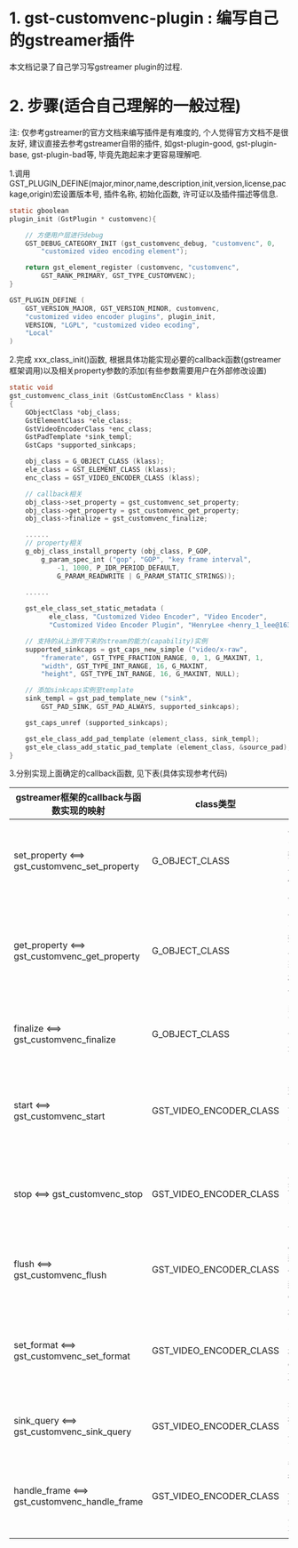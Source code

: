 # 1. gst-customvenc-plugin : 编写自己的gstreamer插件

本文档记录了自己学习写gstreamer plugin的过程.

# 2. 步骤(适合自己理解的一般过程)
注: 仅参考gstreamer的官方文档来编写插件是有难度的, 个人觉得官方文档不是很友好, 建议直接去参考gstreamer自带的插件, 如gst-plugin-good, gst-plugin-base, gst-plugin-bad等, 毕竟先跑起来才更容易理解吧.

1.调用GST_PLUGIN_DEFINE(major,minor,name,description,init,version,license,package,origin)宏设置版本号, 插件名称, 初始化函数, 许可证以及插件描述等信息.

```c
static gboolean
plugin_init (GstPlugin * customvenc){

    // 方便用户层进行debug
    GST_DEBUG_CATEGORY_INIT (gst_customvenc_debug, "customvenc", 0,
        "customized video encoding element");

    return gst_element_register (customvenc, "customvenc",
        GST_RANK_PRIMARY, GST_TYPE_CUSTOMVENC);
}

GST_PLUGIN_DEFINE (
    GST_VERSION_MAJOR, GST_VERSION_MINOR, customvenc,
    "customized video encoder plugins", plugin_init,
    VERSION, "LGPL", "customized video ecoding",
    "Local"
)
```
2.完成 xxx_class_init()函数, 根据具体功能实现必要的callback函数(gstreamer框架调用)以及相关property参数的添加(有些参数需要用户在外部修改设置)
```c
static void
gst_customvenc_class_init (GstCustomEncClass * klass)
{
    GObjectClass *obj_class;
    GstElementClass *ele_class;
    GstVideoEncoderClass *enc_class;
    GstPadTemplate *sink_templ;
    GstCaps *supported_sinkcaps;

    obj_class = G_OBJECT_CLASS (klass);
    ele_class = GST_ELEMENT_CLASS (klass);
    enc_class = GST_VIDEO_ENCODER_CLASS (klass);

	// callback相关
    obj_class->set_property = gst_customvenc_set_property;
    obj_class->get_property = gst_customvenc_get_property;
    obj_class->finalize = gst_customvenc_finalize;

	......
	// property相关
    g_obj_class_install_property (obj_class, P_GOP,
        g_param_spec_int ("gop", "GOP", "key frame interval",
            -1, 1000, P_IDR_PERIOD_DEFAULT,
            G_PARAM_READWRITE | G_PARAM_STATIC_STRINGS));
            
	......

    gst_ele_class_set_static_metadata (
          ele_class, "Customized Video Encoder", "Video Encoder",
          "Customized Video Encoder Plugin", "HenryLee <henry_1_lee@163.com>");

	// 支持的从上游传下来的stream的能力(capability)实例
    supported_sinkcaps = gst_caps_new_simple ("video/x-raw",
        "framerate", GST_TYPE_FRACTION_RANGE, 0, 1, G_MAXINT, 1,
        "width", GST_TYPE_INT_RANGE, 16, G_MAXINT,
        "height", GST_TYPE_INT_RANGE, 16, G_MAXINT, NULL);

	// 添加sinkcaps实例至template
    sink_templ = gst_pad_template_new ("sink",
        GST_PAD_SINK, GST_PAD_ALWAYS, supported_sinkcaps);

    gst_caps_unref (supported_sinkcaps);

    gst_ele_class_add_pad_template (element_class, sink_templ);
    gst_ele_class_add_static_pad_template (element_class, &source_pad);
}
```
3.分别实现上面确定的callback函数, 见下表(具体实现参考代码)

| gstreamer框架的callback与函数实现的映射 | class类型 |  描述    |
| ------------------------------------------------------ | ---- | ---- |
| set_property  <==>  gst_customvenc_set_property | G_OBJECT_CLASS | 属性设置, 实现此函数, 用户可以在外部修改相关属性值 |
| get_property <==>  gst_customvenc_get_property | G_OBJECT_CLASS | 属性获取, 实现此函数, 用户可以在外部获取当前相关属性值 |
| finalize  <==>  gst_customvenc_finalize | G_OBJECT_CLASS | 类似析构函数, 将申请的资源进行释放回收                 |
| start  <==>  gst_customvenc_start | GST_VIDEO_ENCODER_CLASS | 当开始处理pipeline上的stream流时, 该函数会被执行 |
| stop  <==>  gst_customvenc_stop | GST_VIDEO_ENCODER_CLASS | 当pipeline上无待处理的stream流时, 该函数会被执行 |
| flush  <==>  gst_customvenc_flush | GST_VIDEO_ENCODER_CLASS | 刷新流, 刷新流时我们回去重新初始化encoder |
| set_format  <==>  gst_customvenc_set_format | GST_VIDEO_ENCODER_CLASS | 格式设置, 只要插件的pad属性被修改，gstreamer就会调用它 |
| sink_query  <==>  gst_customvenc_sink_query | GST_VIDEO_ENCODER_CLASS | 查询pad支持的caps, 上下游协商 |
| handle_frame  <==>  gst_customvenc_handle_frame | GST_VIDEO_ENCODER_CLASS | 每来一帧都会调用此函数进行处理(这里实现主要逻辑) |

